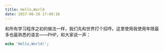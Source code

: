```yaml
---
title: Hello,World
date: 2017-06-16 17:49:16
---
```


和所有学习程序之初的做法一样，我们先和世界打个招呼。这里使用我使用年限最多也最熟悉的语言——PHP，和大家说一声：

```php
echo 'Hello,World!';
```
<!--more-->